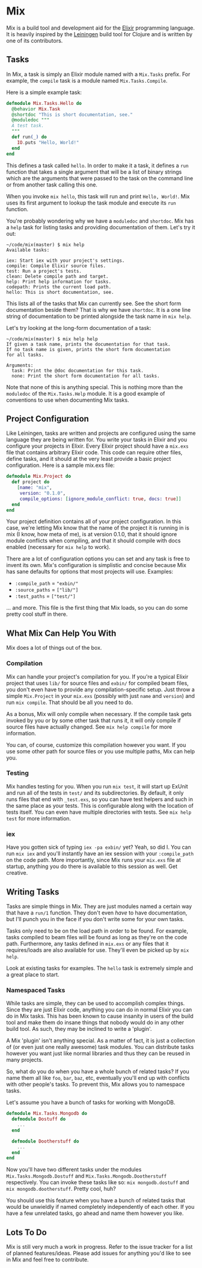 # Mix

Mix is a build tool and development aid for the
[Elixir](http://elixir-lang.org) programming language. It is heavily
inspired by the [Leiningen](https://github.com/technomancy/leiningen)
build tool for Clojure and is written by one of its contributors.

## Tasks

In Mix, a task is simply an Elixir module named with a `Mix.Tasks`
prefix. For example, the `compile` task is a module named
`Mix.Tasks.Compile`.

Here is a simple example task:

```elixir
defmodule Mix.Tasks.Hello do
  @behavior Mix.Task
  @shortdoc "This is short documentation, see."
  @moduledoc """
  A test task.
  """
  def run(_) do
    IO.puts "Hello, World!"
  end
end
```

This defines a task called `hello`. In order to make it a task, it
defines a `run` function that takes a single argument that will be a
list of binary strings which are the arguments that were passed to the
task on the command line or from another task calling this one.

When you invoke `mix hello`, this task will run and print `Hello,
World!`. Mix uses its first argument to lookup the task module and
execute its `run` function.

You're probably wondering why we have a `moduledoc` and `shortdoc`. Mix
has a `help` task for listing tasks and providing documentation of them.
Let's try it out:

```
~/code/mix(master) $ mix help
Available tasks:

iex: Start iex with your project's settings.
compile: Compile Elixir source files.
test: Run a project's tests.
clean: Delete compile path and target.
help: Print help information for tasks.
codepath: Prints the current load path.
hello: This is short documentation, see.
```

This lists all of the tasks that Mix can currently see. See the short
form documentation beside them? That is why we have `shortdoc`. It is a
one line string of documentation to be printed alongside the task name
in `mix help`.

Let's try looking at the long-form documentation of a task:

```
~/code/mix(master) $ mix help help
If given a task name, prints the documentation for that task.
If no task name is given, prints the short form documentation
for all tasks.

Arguments:
  task: Print the @doc documentation for this task.
  none: Print the short form documentation for all tasks.
```

Note that none of this is anything special. This is nothing more than
the `moduledoc` of the `Mix.Tasks.Help` module. It is a good example of
conventions to use when documenting Mix tasks.

## Project Configuration

Like Leiningen, tasks are written and projects are configured using the
same language they are being written for. You write your tasks in Elixir
and you configure your projects in Elixir. Every Elixir project should
have a `mix.exs` file that contains arbitrary Elixir code. This code can
require other files, define tasks, and it should at the very least
provide a basic project configuration. Here is a sample mix.exs file:

```elixir
defmodule Mix.Project do
  def project do
    [name: "mix",
     version: "0.1.0",
     compile_options: [ignore_module_conflict: true, docs: true]]
  end
end
```

Your project definition contains all of your project configuration. In
this case, we're letting Mix know that the name of the project it is
running in is mix (I know, how meta of me), is at version 0.1.0,
that it should ignore module conflicts when compiling, and that it
should compile with docs enabled (necessary for `mix help` to work).

There are a lot of configuration options you can set and any task is
free to invent its own. Mix's configuration is simplistic and concise
because Mix has sane defaults for options that most projects will use.
Examples:

* `:compile_path` = `"exbin/"`
* `:source_paths` = `["lib/"]`
* `:test_paths`   = `["test/"]`

... and more. This file is the first thing that Mix loads, so you can do
some pretty cool stuff in there.

## What Mix Can Help You With

Mix does a lot of things out of the box.

### Compilation

Mix can handle your project's compilation for you. If you're a typical
Elixir project that uses `lib/` for source files and `exbin/` for
compiled beam files, you don't even have to provide any
compilation-specific setup. Just throw a simple `Mix.Project` in your
`mix.exs` (possibly with just `name` and `version`) and run `mix
compile`. That should be all you need to do.

As a bonus, Mix will only compile when necessary. If the compile task
gets invoked by you or by some other task that runs it, it will only
compile if source files have actually changed. See `mix help compile`
for more information.

You can, of course, customize this compilation however you want. If you
use some other path for source files or you use multiple paths, Mix can
help you.

### Testing

Mix handles testing for you. When you run `mix test`, it will start up
ExUnit and run all of the tests in `test/` and its subdirectories. By
default, it only runs files that end with `_test.exs`, so you can have
test helpers and such in the same place as your tests. This is
configurable along with the location of tests itself. You can even have
multiple directories with tests. See `mix help test` for more
information.

### iex

Have you gotten sick of typing `iex -pa exbin/` yet? Yeah, so did I. You
can run `mix iex` and you'll instantly have an iex session with your
`:compile_path` on the code path. More importantly, since Mix runs your
`mix.exs` file at startup, anything you do there is available to this
session as well. Get creative.

## Writing Tasks

Tasks are simple things in Mix. They are just modules named a certain
way that have a `run/1` function. They don't even *have* to have
documentation, but I'll punch you in the face if you don't write some
for your own tasks.

Tasks only need to be on the load path in order to be found. For
example, tasks compiled to beam files will be found as long as they're
on the code path. Furthermore, any tasks defined in `mix.exs` or any
files that it requires/loads are also available for use. They'll even be
picked up by `mix help`.

Look at existing tasks for examples. The `hello` task is extremely
simple and a great place to start.

### Namespaced Tasks

While tasks are simple, they can be used to accomplish complex things.
Since they are just Elixir code, anything you can do in normal Elixir
you can do in Mix tasks. This has been known to cause insanity in users
of the build tool and make them do insane things that nobody would do in
any other build tool. As such, they may be inclined to write a 'plugin'.

A Mix 'plugin' isn't anything special. As a matter of fact, it is just a
collection of (or even just one really awesome) task modules. You can
distribute tasks however you want just like normal libraries and thus
they can be reused in many projects.

So, what do you do when you have a whole bunch of related tasks? If you
name them all like `foo`, `bar`, `baz`, etc, eventually you'll end up
with conflicts with other people's tasks. To prevent this, Mix allows
you to namespace tasks.

Let's assume you have a bunch of tasks for working with MongoDB.

```elixir
defmodule Mix.Tasks.Mongodb do
  defmodule Dostuff do
    ...
  end

  defmodule Dootherstuff do
    ...
  end
end
```

Now you'll have two different tasks under the modules
`Mix.Tasks.Mongodb.Dostuff` and `Mix.Tasks.Mongodb.Dootherstuff`
respectively. You can invoke these tasks like so: `mix mongodb.dostuff`
and `mix mongodb.dootherstuff`. Pretty cool, huh?

You should use this feature when you have a bunch of related tasks that
would be unwieldly if named completely independently of each other. If
you have a few unrelated tasks, go ahead and name them however you like.

## Lots To Do

Mix is still very much a work in progress. Refer to the issue tracker
for a list of planned features/ideas. Please add issues for anything
you'd like to see in Mix and feel free to contribute.
